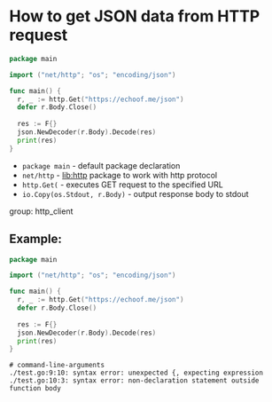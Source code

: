 # How to get JSON data from HTTP request

```go
package main

import ("net/http"; "os"; "encoding/json")

func main() {
  r, _ := http.Get("https://echoof.me/json")
  defer r.Body.Close()
  
  res := F{}
  json.NewDecoder(r.Body).Decode(res)
  print(res)
}
```

- `package main` - default package declaration
- `net/http` - [lib:http](https://pkg.go.dev/net/http) package to work with http protocol
- `http.Get(` - executes GET request to the specified URL
- `io.Copy(os.Stdout, r.Body)` - output response body to stdout

group: http_client

## Example: 
```go
package main

import ("net/http"; "os"; "encoding/json")

func main() {
  r, _ := http.Get("https://echoof.me/json")
  defer r.Body.Close()
  
  res := F{}
  json.NewDecoder(r.Body).Decode(res)
  print(res)
}
```
```
# command-line-arguments
./test.go:9:10: syntax error: unexpected {, expecting expression
./test.go:10:3: syntax error: non-declaration statement outside function body
```


